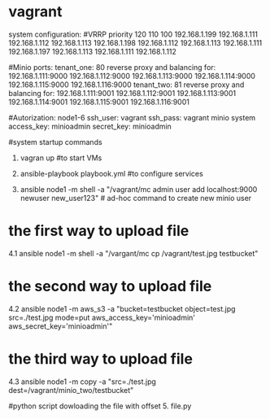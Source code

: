 # vagrant

system configuration:
#VRRP
priority			120				 110			 100
192.168.1.199	192.168.1.111	192.168.1.112	192.168.1.113
192.168.1.198	192.168.1.112	192.168.1.113	192.168.1.111
192.168.1.197	192.168.1.113	192.168.1.111	192.168.1.112

#Minio ports:
tenant_one: 80
    reverse proxy and balancing for:
	192.168.1.111:9000
	192.168.1.112:9000
	192.168.1.113:9000
	192.168.1.114:9000
	192.168.1.115:9000
	192.168.1.116:9000
tenant_two: 81
	reverse proxy and balancing for:
	192.168.1.111:9001
	192.168.1.112:9001
	192.168.1.113:9001
	192.168.1.114:9001
	192.168.1.115:9001
	192.168.1.116:9001

#Autorization:
 node1-6
ssh_user: vagrant
ssh_pass: vagrant
 minio system
access_key: minioadmin
secret_key: minioadmin

#system startup commands
1. vagran up                      #to start VMs
2. ansible-playbook playbook.yml  #to configure services

3. ansible node1 -m shell -a "/vagrant/mc admin user add localhost:9000 newuser new_user123" # ad-hoc command to create new minio user

# the first way to upload file
4.1 ansible node1 -m shell -a "/vargant/mc cp /vagrant/test.jpg testbucket" 

# the second way to upload file
4.2 ansible node1 -m aws_s3 -a "bucket=testbucket object=test.jpg src=./test.jpg mode=put aws_access_key='minioadmin' aws_secret_key='minioadmin'"

# the third way to upload file
4.3 ansible node1 -m copy -a "src=./test.jpg dest=/vagrant/minio_two/testbucket"

#python script dowloading the file with offset
5. file.py 
